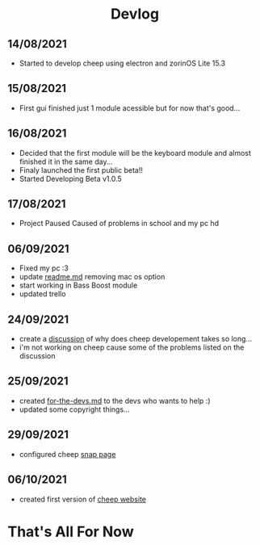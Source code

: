 <h1 align="center">Devlog</h1>

## 14/08/2021
- Started to develop cheep using electron and zorinOS Lite 15.3

## 15/08/2021
- First gui finished just 1 module acessible but for now that's good...

## 16/08/2021
- Decided that the first module will be the keyboard module and almost finished it in the same day...
- Finaly launched the first public beta!!
- Started Developing Beta v1.0.5

## 17/08/2021
- Project Paused Caused of problems in school and my pc hd

## 06/09/2021
- Fixed my pc :3
- update [readme.md](https://github.com/LuanderFarias/Cheep/blob/main/README.md) removing mac os option
- start working in Bass Boost module
- updated trello

## 24/09/2021
- create a [discussion](https://github.com/LuanderFarias/Cheep/discussions/1) of why does cheep developement takes so long...
- i'm not working on cheep cause some of the problems listed on the discussion

## 25/09/2021
- created [for-the-devs.md](for-the-devs.md) to the devs who wants to help :)
- updated some copyright things...

## 29/09/2021
- configured cheep [snap page](https://snapcraft.io/cheep)

## 06/10/2021
- created first version of [cheep website](https://luanderfarias.github.io/Cheep/)

# That's All For Now
